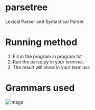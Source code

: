 # parsetree

Lexical Parser and Syntactical Parser.

# Running method
 1. Fill in the program in program.txt
 2. Run the parse.py in your terminal.
 3. The result will show in your terminal.

# Grammars used

![image](https://user-images.githubusercontent.com/39377409/144279024-a8c4994f-b0b0-4d65-b812-2895127e8c6b.png)
